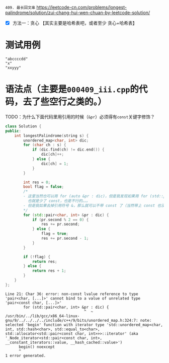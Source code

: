 
`409. 最长回文串` https://leetcode-cn.com/problems/longest-palindrome/solution/zui-chang-hui-wen-chuan-by-leetcode-solution/
- [x] 方法一：贪心 【其实主要是哈希表吧，或者至少 贪心+哈希表】

# 测试用例

```
"abccccdd"
"x"
"xxyyy"
```

# 语法点（主要是`000409_iii.cpp`的代码，去了些空行之类的。）

TODO：为什么下面代码里用引用的时候（`&pr`）必须得有`const`关键字修饰？

```cpp
class Solution {
public:
    int longestPalindrome(string s) {
        unordered_map<char, int> dic;
        for (char ch : s) {
            if (dic.find(ch) != dic.end()) {
                dic[ch]++;
            } else {
                dic[ch] = 1;
            }
        }

        int res = 0;
        bool flag = false;
        /*
        - 这里当然也可以用 for (auto &pr : dic)，但是我发现如果用 for (std::pair<char, int> &pr : dic)，
          也就是少了 const，也是不行的。。。
        - 但是我如果去掉引用符号 &，那么就可以不带 const 了（当然带上 const 也没问题）。
        */
        for (std::pair<char, int> &pr : dic) {
            if (pr.second % 2 == 0) {
                res += pr.second;
            } else {
                flag = true;
                res += pr.second - 1;
            }
        }

        if (!flag) {
            return res;
        } else {
            return res + 1;
        }
    }
};
```

```console
Line 21: Char 36: error: non-const lvalue reference to type 'pair<char, [...]>' cannot bind to a value of unrelated type 'pair<const char, [...]>'
        for (std::pair<char, int> &pr : dic) {
                                   ^  ~
/usr/bin/../lib/gcc/x86_64-linux-gnu/9/../../../../include/c++/9/bits/unordered_map.h:324:7: note: selected 'begin' function with iterator type 'std::unordered_map<char, int, std::hash<char>, std::equal_to<char>, std::allocator<std::pair<const char, int>>>::iterator' (aka '_Node_iterator<std::pair<const char, int>, __constant_iterators::value, __hash_cached::value>')
      begin() noexcept
      ^
1 error generated.
```
